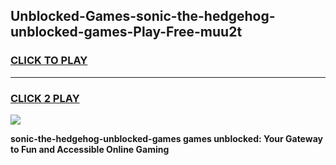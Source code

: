 
## Unblocked-Games-sonic-the-hedgehog-unblocked-games-Play-Free-muu2t
<h3>
<a href="https://premium76.site?title=sonic-the-hedgehog-unblocked-games&ref=10A">CLICK TO PLAY</a></h3>
<hr>

<h3>
<a href="https://premium76.site?title=sonic-the-hedgehog-unblocked-games&ref=10A">CLICK 2 PLAY</a>
  
</h3>

<a href="https://premium76.site?title=sonic-the-hedgehog-unblocked-games&ref=10A"><img src="https://clearcache.store/games.png"></a>


**sonic-the-hedgehog-unblocked-games games unblocked: Your Gateway to Fun and Accessible Online Gaming**
